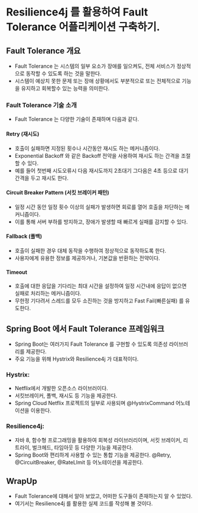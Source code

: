 # Resilience4j 를 활용하여 Fault Tolerance 어플리케이션 구축하기. 

## Fault Tolerance 개요

- Fault Tolerance 는 시스템의 일부 요소가 장애를 일으켜도, 전체 서비스가 정상적으로 동작할 수 있도록 하는 것을 말한다. 
- 시스템이 예상치 못한 문제 또는 장애 상황에서도 부분적으로 또는 전체적으로 기능을 유지하고 회복할수 있는 능력을 의미한다. 

### Fault Tolerance 기술 소개 

- Fault Tolerance 는 다양한 기술이 존재하며 다음과 같다. 

#### Retry (재시도)

- 호출이 실패하면 지정된 횟수나 시간동안 재시도 하는 메커니즘이다. 
- Exponential Backoff 와 같은 Backoff 전약을 사용하여 재시도 하는 간격을 조절할 수 있다. 
- 예를 들어 첫번째 시도오류시 다음 재시도까지 2초대기 그다음은 4초 등으로 대기 간격을 두고 재시도 한다. 

#### Circuit Breaker Pattern (서킷 브레이커 패턴)

- 일정 시간 동안 일정 횟수 이상의 실패가 발생하면 회로를 열어 호출을 차단하는 메커니즘이다. 
- 이를 통해 서버 부하를 방지하고, 장애가 발생할 때 빠르게 실패를 감지할 수 있다. 

#### Fallback (폴백)

- 호출이 실패한 경우 대체 동작을 수행하여 정상적으로 동작하도록 한다. 
- 사용자에게 유용한 정보를 제공하거나, 기본값을 반환하는 전약이다. 

#### Timeout

- 호출에 대한 응답을 기다리는 최대 시간을 설정하여 일정 시간내에 응답이 없으면 실패로 처리하는 메커니즘이다. 
- 무한정 기다려서 스레드를 모두 소진하는 것을 방지하고 Fast Fail(빠른실패) 를 유도한다. 

## Spring Boot 에서 Fault Tolerance 프레임워크 

- Spring Boot는 여러가지 Fault Tolerance 를 구현할 수 있도록 의존성 라이브러리를 제공한다. 
- 주요 기능을 위해 Hystrix와 Resilience4j 가 대표적이다. 

### Hystrix:

- Netflix에서 개발한 오픈소스 라이브러이다. 
- 서킷브레이커, 폴백, 재시도 등 기능을 제공한다. 
- Spring Cloud Netflix 프로젝트의 일부로 사용되며 @HystrixCommand 어노테이션을 이용한다. 

### Resilience4j:

- 자바 8, 함수형 프로그래밍을 활용하여 회복성 라이브러리이며, 서킷 브레이커, 리트라이, 벌크헤드, 타임아웃 등 다양한 기능을 제공한다. 
- Spring Boot와 편리하게 사용할 수 있는 통합 기능을 제공한다. @Retry, @CircuitBreaker, @RateLImit 등 어노테이션을 제공한다. 

## WrapUp

- Fault Tolerance에 대해서 알아 보았고, 어떠한 도구들이 존재하는지 알 수 있었다. 
- 여기서는 Resilience4j 를 활용한 실제 코드를 작성해 볼 것이다. 